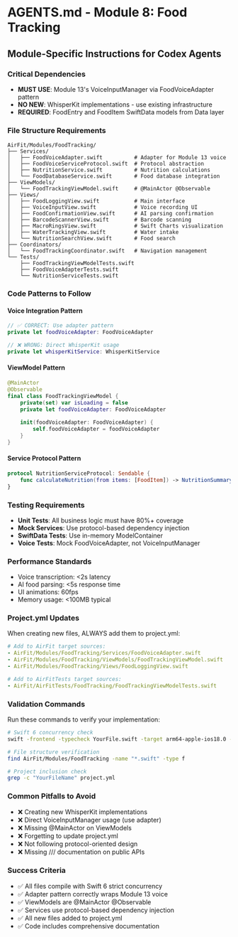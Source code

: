 # AGENTS.md - Module 8: Food Tracking

## Module-Specific Instructions for Codex Agents

### **Critical Dependencies**
- **MUST USE**: Module 13's VoiceInputManager via FoodVoiceAdapter pattern
- **NO NEW**: WhisperKit implementations - use existing infrastructure
- **REQUIRED**: FoodEntry and FoodItem SwiftData models from Data layer

### **File Structure Requirements**
```
AirFit/Modules/FoodTracking/
├── Services/
│   ├── FoodVoiceAdapter.swift          # Adapter for Module 13 voice
│   ├── FoodVoiceServiceProtocol.swift  # Protocol abstraction
│   ├── NutritionService.swift          # Nutrition calculations
│   └── FoodDatabaseService.swift       # Food database integration
├── ViewModels/
│   └── FoodTrackingViewModel.swift     # @MainActor @Observable
├── Views/
│   ├── FoodLoggingView.swift           # Main interface
│   ├── VoiceInputView.swift            # Voice recording UI
│   ├── FoodConfirmationView.swift      # AI parsing confirmation
│   ├── BarcodeScannerView.swift        # Barcode scanning
│   ├── MacroRingsView.swift            # Swift Charts visualization
│   ├── WaterTrackingView.swift         # Water intake
│   └── NutritionSearchView.swift       # Food search
├── Coordinators/
│   └── FoodTrackingCoordinator.swift   # Navigation management
└── Tests/
    ├── FoodTrackingViewModelTests.swift
    ├── FoodVoiceAdapterTests.swift
    └── NutritionServiceTests.swift
```

### **Code Patterns to Follow**

#### **Voice Integration Pattern**
```swift
// ✅ CORRECT: Use adapter pattern
private let foodVoiceAdapter: FoodVoiceAdapter

// ❌ WRONG: Direct WhisperKit usage
private let whisperKitService: WhisperKitService
```

#### **ViewModel Pattern**
```swift
@MainActor
@Observable
final class FoodTrackingViewModel {
    private(set) var isLoading = false
    private let foodVoiceAdapter: FoodVoiceAdapter
    
    init(foodVoiceAdapter: FoodVoiceAdapter) {
        self.foodVoiceAdapter = foodVoiceAdapter
    }
}
```

#### **Service Protocol Pattern**
```swift
protocol NutritionServiceProtocol: Sendable {
    func calculateNutrition(from items: [FoodItem]) -> NutritionSummary
}
```

### **Testing Requirements**
- **Unit Tests**: All business logic must have 80%+ coverage
- **Mock Services**: Use protocol-based dependency injection
- **SwiftData Tests**: Use in-memory ModelContainer
- **Voice Tests**: Mock FoodVoiceAdapter, not VoiceInputManager

### **Performance Standards**
- Voice transcription: <2s latency
- AI food parsing: <5s response time
- UI animations: 60fps
- Memory usage: <100MB typical

### **Project.yml Updates**
When creating new files, ALWAYS add them to project.yml:

```yaml
# Add to AirFit target sources:
- AirFit/Modules/FoodTracking/Services/FoodVoiceAdapter.swift
- AirFit/Modules/FoodTracking/ViewModels/FoodTrackingViewModel.swift
- AirFit/Modules/FoodTracking/Views/FoodLoggingView.swift

# Add to AirFitTests target sources:
- AirFit/AirFitTests/FoodTracking/FoodTrackingViewModelTests.swift
```

### **Validation Commands**
Run these commands to verify your implementation:

```bash
# Swift 6 concurrency check
swift -frontend -typecheck YourFile.swift -target arm64-apple-ios18.0 -strict-concurrency=complete

# File structure verification
find AirFit/Modules/FoodTracking -name "*.swift" -type f

# Project inclusion check
grep -c "YourFileName" project.yml
```

### **Common Pitfalls to Avoid**
- ❌ Creating new WhisperKit implementations
- ❌ Direct VoiceInputManager usage (use adapter)
- ❌ Missing @MainActor on ViewModels
- ❌ Forgetting to update project.yml
- ❌ Not following protocol-oriented design
- ❌ Missing /// documentation on public APIs

### **Success Criteria**
- ✅ All files compile with Swift 6 strict concurrency
- ✅ Adapter pattern correctly wraps Module 13 voice
- ✅ ViewModels are @MainActor @Observable
- ✅ Services use protocol-based dependency injection
- ✅ All new files added to project.yml
- ✅ Code includes comprehensive documentation 